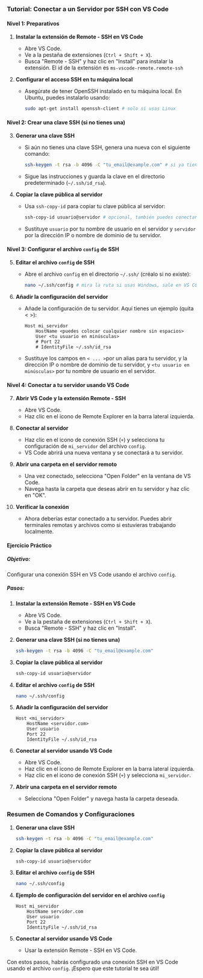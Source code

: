 ### Tutorial: Conectar a un Servidor por SSH con VS Code

#### Nivel 1: Preparativos

1. **Instalar la extensión de Remote - SSH en VS Code**
   - Abre VS Code.
   - Ve a la pestaña de extensiones (`Ctrl + Shift + X`).
   - Busca "Remote - SSH" y haz clic en "Install" para instalar la extensión. El id de la extensión es `ms-vscode-remote.remote-ssh`

2. **Configurar el acceso SSH en tu máquina local**
   - Asegúrate de tener OpenSSH instalado en tu máquina local. En Ubuntu, puedes instalarlo usando:
     ```bash
     sudo apt-get install openssh-client # solo si usas Linux
     ```

#### Nivel 2: Crear una clave SSH (si no tienes una)

3. **Generar una clave SSH**
   - Si aún no tienes una clave SSH, genera una nueva con el siguiente comando:
     ```bash
     ssh-keygen -t rsa -b 4096 -C "tu_email@example.com" # si ya tienes una no crees otra
     ```
   - Sigue las instrucciones y guarda la clave en el directorio predeterminado (`~/.ssh/id_rsa`).

4. **Copiar la clave pública al servidor**
   - Usa `ssh-copy-id` para copiar tu clave pública al servidor:
     ```bash
     ssh-copy-id usuario@servidor # opcional, también puedes conectar y copiarlo a mano
     ```
   - Sustituye `usuario` por tu nombre de usuario en el servidor y `servidor` por la dirección IP o nombre de dominio de tu servidor.

#### Nivel 3: Configurar el archivo `config` de SSH

5. **Editar el archivo `config` de SSH**
   - Abre el archivo `config` en el directorio `~/.ssh/` (créalo si no existe):
     ```bash
     nano ~/.ssh/config # mira la ruta si usas Windows, sale en VS Code > Remote SSH > Conectar a host > host del servidor
     ```

6. **Añadir la configuración del servidor**
   - Añade la configuración de tu servidor. Aquí tienes un ejemplo (quita < >):
     ```plaintext
     Host mi_servidor
         HostName <puedes colocar cualquier nombre sin espacios>
         User <tu usuario en minúsculas>
         # Port 22
         # IdentityFile ~/.ssh/id_rsa
     ```
   - Sustituye los campos en `< ... >`por un alias para tu servidor, y la dirección IP o nombre de dominio de tu servidor, y `<tu usuario en minúsculas>` por tu nombre de usuario en el servidor.

#### Nivel 4: Conectar a tu servidor usando VS Code

7. **Abrir VS Code y la extensión Remote - SSH**
   - Abre VS Code.
   - Haz clic en el icono de Remote Explorer en la barra lateral izquierda.

8. **Conectar al servidor**
   - Haz clic en el icono de conexión SSH (`+`) y selecciona tu configuración de `mi_servidor` del archivo `config`.
   - VS Code abrirá una nueva ventana y se conectará a tu servidor.

9. **Abrir una carpeta en el servidor remoto**
   - Una vez conectado, selecciona "Open Folder" en la ventana de VS Code.
   - Navega hasta la carpeta que deseas abrir en tu servidor y haz clic en "OK".

10. **Verificar la conexión**
    - Ahora deberías estar conectado a tu servidor. Puedes abrir terminales remotas y archivos como si estuvieras trabajando localmente.

#### Ejercicio Práctico

##### Objetivo:
Configurar una conexión SSH en VS Code usando el archivo `config`.

##### Pasos:

1. **Instalar la extensión Remote - SSH en VS Code**
   - Abre VS Code.
   - Ve a la pestaña de extensiones (`Ctrl + Shift + X`).
   - Busca "Remote - SSH" y haz clic en "Install".

2. **Generar una clave SSH (si no tienes una)**
   ```bash
   ssh-keygen -t rsa -b 4096 -C "tu_email@example.com"
   ```

3. **Copiar la clave pública al servidor**
   ```bash
   ssh-copy-id usuario@servidor
   ```

4. **Editar el archivo `config` de SSH**
   ```bash
   nano ~/.ssh/config
   ```

5. **Añadir la configuración del servidor**
   ```plaintext
   Host <mi_servidor>
       HostName <servidor.com>
       User usuario
       Port 22
       IdentityFile ~/.ssh/id_rsa
   ```

6. **Conectar al servidor usando VS Code**
   - Abre VS Code.
   - Haz clic en el icono de Remote Explorer en la barra lateral izquierda.
   - Haz clic en el icono de conexión SSH (`+`) y selecciona `mi_servidor`.

7. **Abrir una carpeta en el servidor remoto**
   - Selecciona "Open Folder" y navega hasta la carpeta deseada.

### Resumen de Comandos y Configuraciones

1. **Generar una clave SSH**
   ```bash
   ssh-keygen -t rsa -b 4096 -C "tu_email@example.com"
   ```

2. **Copiar la clave pública al servidor**
   ```bash
   ssh-copy-id usuario@servidor
   ```

3. **Editar el archivo `config` de SSH**
   ```bash
   nano ~/.ssh/config
   ```

4. **Ejemplo de configuración del servidor en el archivo `config`**
   ```plaintext
   Host mi_servidor
       HostName servidor.com
       User usuario
       Port 22
       IdentityFile ~/.ssh/id_rsa
   ```

5. **Conectar al servidor usando VS Code**
   - Usar la extensión Remote - SSH en VS Code.

Con estos pasos, habrás configurado una conexión SSH en VS Code usando el archivo `config`. ¡Espero que este tutorial te sea útil!
